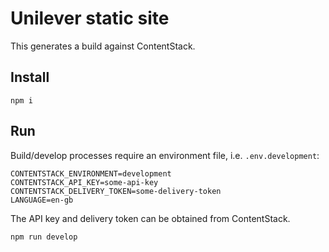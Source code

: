 # Unilever static site

This generates a build against ContentStack.

## Install

`npm i`

## Run

Build/develop processes require an environment file, i.e. `.env.development`:

```
CONTENTSTACK_ENVIRONMENT=development
CONTENTSTACK_API_KEY=some-api-key
CONTENTSTACK_DELIVERY_TOKEN=some-delivery-token
LANGUAGE=en-gb
```

The API key and delivery token can be obtained from ContentStack.

`npm run develop`
